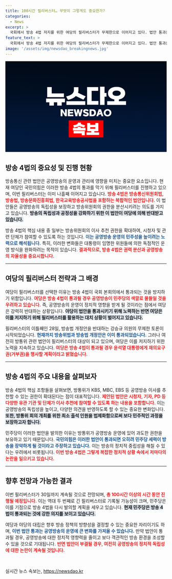 ```yaml
---
title: 100시간 필리버스터… 무엇이 그렇게도 중요한가?
categories:
  - News
excerpt: >
  국회에서 방송 4법 저지를 위한 여당의 필리버스터가 무제한으로 이어지고 있다. 법안 통과를 둘러싼 정치적 갈등이 치열한 가운데, 시청자와 전문가의 권한 확대를 골자로 한 법안에 대한 깊은 논란이 예상된다. 클릭하여 진짜 상황을 들여다보세요!
feature_text: >
  국회에서 방송 4법 저지를 위한 여당의 필리버스터가 무제한으로 이어지고 있다. 법안 통과를 둘러싼 정치적 갈등이 치열한 가운데, 시청자와 전문가의 권한 확대를 골자로 한 법안에 대한 깊은 논란이 예상된다. 클릭하여 진짜 상황을 들여다보세요!
image: '/assets/img/newsdao_breakingnews.jpg'
---
```


<p><img src="/assets/img/newsdao_breakingnews.jpg" alt="flaretime 속보" /></p>

<h2 data-ke-size="size26">방송 4법의 중요성 및 진행 현황</h2>

<p data-ke-size="size16">방송통신 관련 법안은 공영방송의 운영과 관리에 영향을 미치는 중요한 요소입니다. 현재 여당인 국민의힘은 이러한 방송 4법의 통과를 막기 위해 필리버스터를 진행하고 있으며, 이번 필리버스터는 이미 나흘째 이어지고 있습니다. <b><span style="color: #ee2323;">방송 4법은 방송통신위원회법, 방송법, 방송문화진흥회법, 한국교육방송공사법을 포함하는 복합적인 법안입니다.</span></b> 이 법안들은 공영방송의 독립성을 보장하고 방송위원회의 권한을 분산시키려는 의도를 가지고 있습니다. <b><span style="background-color: #21538527;">방송의 독립성과 공정성을 강화하기 위한 이 법안이 여당에 의해 반대받고 있습니다.</span></b></p>

<p data-ke-size="size16">방송 4법의 핵심 내용 중 일부는 방송위원회의 이사 추천 권한을 확대하여, 시청자 및 관련 단체가 참여할 수 있도록 하는 것입니다. <b><span style="color: #1a5490;">이는 공영방송 운영의 민주성을 높이려는 노력으로 해석됩니다.</span></b> 특히, 이러한 변화들은 대통령이 임명한 위원들에 의한 독점적인 운영 방식을 완화하려는 목적이 있습니다. <b><span style="color: #ee2323;">결과적으로, 방송 4법은 권력 분산과 공영방송의 자율성을 중요시합니다.</span></b></p>

<hr>

<h2 data-ke-size="size26">여당의 필리버스터 전략과 그 배경</h2>

<p data-ke-size="size16">여당이 필리버스터를 선택한 이유는 방송 4법이 국회 본회의에서 통과되는 것을 방지하기 위함입니다. <b><span style="color: #ee2323;">여당은 방송 4법이 통과될 경우 공영방송이 민주당의 색깔로 물들일 것을 우려하고 있습니다.</span></b> 즉, 공영방송의 운영이 정치적 영향을 받게 될 것이라는 점에서 여당은 강력히 반대하는 상황입니다. <b><span style="background-color: #21538527;">야당이 법안을 통과시키기 위해 노력하는 반면 여당은 이를 저지하기 위해 필리버스터를 활용하는 대치 상황이 벌어지고 있습니다.</span></b></p>

<p data-ke-size="size16">필리버스터의 이틀째인 28일, 방송법 개정안을 반대하는 강승규 의원의 무제한 토론이 시작되었습니다. <b><span style="color: #1a5490;">현재까지 방송위법과 방송법 개정안은 이미 통과되었습니다.</span></b> 그러나 여전히 방통위 관련 법안이 필리버스터의 대상이 되고 있으며, 여당은 이를 저지하기 위한 노력을 지속하고 있습니다. <b><span style="color: #ee2323;">여당은 방송 4법이 통과될 경우 윤석열 대통령에게 재의요구권(거부권)을 행사할 계획이라고 밝혔습니다.</span></b></p>

<hr>

<h2 data-ke-size="size26">방송 4법의 주요 내용을 살펴보자</h2>

<p data-ke-size="size16">방송 4법의 핵심 조항들을 살펴보면, 방통위가 KBS, MBC, EBS 등 공영방송 이사를 추천할 수 있는 권한이 확대된다는 점이 대표적입니다. <b><span style="color: #ee2323;">제안된 법안은 시청자, 기자, PD 등 다양한 유관 기관 및 단체가 이사 추천에 참여할 수 있도록 하는 내용을 포함합니다.</span></b> 이는 공영방송의 독립성을 높이고, 다양한 의견을 반영하도록 할 수 있는 중요한 변화입니다. <b><span style="background-color: #21538527;">또한, 방통위 회의 개최를 위한 최소 출석 인원을 법제화함으로써 보다 민주적인 과정을 보장하고자 합니다.</span></b></p>

<p data-ke-size="size16">민주당이 이러한 법안을 발의한 이유는 방통위가 공영방송 운영에 있어 과도한 권한을 보유하고 있기 때문입니다. <b><span style="color: #1a5490;">국민의힘은 이러한 법안이 통과되면 오히려 민주당 세력이 방송을 장악하게 될 것이라고 주장하고 있습니다.</span></b> 이는 방송의 정치적 중립성을 해칠 수 있다는 우려에서 비롯됩니다. <b><span style="color: #ee2323;">이번 방송 4법은 그렇게 복잡한 정치적 상황 속에서 저마다의 논란을 일으키고 있습니다.</span></b></p>

<hr>

<h2 data-ke-size="size26">향후 전망과 가능한 결과</h2>

<p data-ke-size="size16">이번 필리버스터가 30일까지 계속될 것으로 전망되며, <b><span style="color: #ee2323;">총 100시간 이상의 시간 동안 진행될 예정입니다.</span></b> 이는 역대 두 번째로 긴 필리버스터로 기록될 가능성이 크며, 민주당은 이를 기점으로 방송 4법을 다시 발의할 계획을 세우고 있습니다. <b><span style="background-color: #21538527;">현재 민주당은 방송 4법이 통과되는 것에 강한 의지를 보이고 있습니다.</span></b></p>

<p data-ke-size="size16">여당과 야당의 대립은 향후 방송 정책의 방향성을 결정할 수 있는 중요한 자리이기도 하며, <b><span style="color: #1a5490;">이번 법안 통과는 공영방송의 운영에 큰 변화를 가져올 수 있습니다.</span></b> 만약 법안이 통과될 경우, 공영방송에 대한 정치적 영향력을 줄이고 보다 객관적인 방송 환경을 조성할 수 있을 것으로 기대됩니다. <b><span style="color: #ee2323;">반면 법안이 부결될 경우, 여전히 공영방송의 정치적 독립성에 대한 논란이 계속될 것입니다.</span></b></p>

<p data-ke-size="size16">&nbsp;</p>
실시간 뉴스 속보는, <a href="https://newsdao.kr" rel="dofollow">https://newsdao.kr</a>


